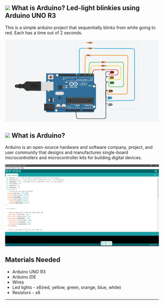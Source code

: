 ## <img src="https://brandslogos.com/wp-content/uploads/images/large/arduino-logo-1.png" width=50px> What is Arduino? Led-light blinkies using Arduino UNO R3
<p>
  This is a simple arduino project that sequentially blinks from white going to red. Each has a time out of 2 seconds.
  </p>
  
<img src="aduino-blinkies.png">

## <img src="https://brandslogos.com/wp-content/uploads/images/large/arduino-logo-1.png" width=50px> What is Arduino?

<p>Arduino is an open-source hardware and software company, project, and user community that designs and manufactures single-board microcontrollers and microcontroller kits for building digital devices.</p>
<img src="Arduino_IDE.png">

## Materials Needed 
* Arduino UNO R3
* Arduino IDE
* Wires
* Led lights - x6(red, yellow, green, orange, blue, white)
* Resistors - x6

<hr/>
